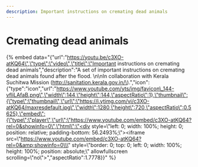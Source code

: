 ```yaml
---
description: Important instructions on cremating dead animals
---
```


# Cremating dead animals

{% embed data="{\"url\":\"https://youtu.be/c3XO-atKQ64\",\"type\":\"video\",\"title\":\"Important instructions on cremating dead animals\",\"description\":\"A set of important instructions on cremating dead animals found after the flood. \\n\\nIn collaboration with Kerala Suchitwa Mission \(http://sanitation.kerala.gov.in/\).\",\"icon\":{\"type\":\"icon\",\"url\":\"https://www.youtube.com/yts/img/favicon\_144-vfliLAfaB.png\",\"width\":144,\"height\":144,\"aspectRatio\":1},\"thumbnail\":{\"type\":\"thumbnail\",\"url\":\"https://i.ytimg.com/vi/c3XO-atKQ64/maxresdefault.jpg\",\"width\":1280,\"height\":720,\"aspectRatio\":0.5625},\"embed\":{\"type\":\"player\",\"url\":\"https://www.youtube.com/embed/c3XO-atKQ64?rel=0&showinfo=0\",\"html\":\"<div style=\\\"left: 0; width: 100%; height: 0; position: relative; padding-bottom: 56.2493%;\\\"><iframe src=\\\"https://www.youtube.com/embed/c3XO-atKQ64?rel=0&amp;showinfo=0\\\" style=\\\"border: 0; top: 0; left: 0; width: 100%; height: 100%; position: absolute;\\\" allowfullscreen scrolling=\\\"no\\\"></iframe></div>\",\"aspectRatio\":1.7778}}" %}

